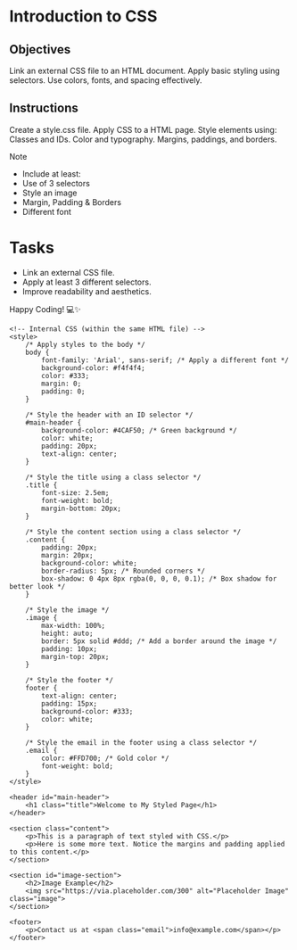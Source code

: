 # Introduction to CSS

## Objectives
Link an external CSS file to an HTML document.
Apply basic styling using selectors.
Use colors, fonts, and spacing effectively.

## Instructions

Create a style.css file.
Apply CSS to a HTML page.
Style elements using:
Classes and IDs.
Color and typography.
Margins, paddings, and borders.

>[!NOTE]
>  - Include at least:
>  - Use of 3 selectors
>  - Style an image
>  - Margin, Padding & Borders
>  - Different font

# Tasks
 - Link an external CSS file.
 - Apply at least 3 different selectors.
 - Improve readability and aesthetics.

Happy Coding! 💻✨
<!DOCTYPE html>
<html lang="en">
<head>
    <meta charset="UTF-8">
    <meta name="viewport" content="width=device-width, initial-scale=1.0">
    <title>Styled Page</title>

    <!-- Internal CSS (within the same HTML file) -->
    <style>
        /* Apply styles to the body */
        body {
            font-family: 'Arial', sans-serif; /* Apply a different font */
            background-color: #f4f4f4;
            color: #333;
            margin: 0;
            padding: 0;
        }

        /* Style the header with an ID selector */
        #main-header {
            background-color: #4CAF50; /* Green background */
            color: white;
            padding: 20px;
            text-align: center;
        }

        /* Style the title using a class selector */
        .title {
            font-size: 2.5em;
            font-weight: bold;
            margin-bottom: 20px;
        }

        /* Style the content section using a class selector */
        .content {
            padding: 20px;
            margin: 20px;
            background-color: white;
            border-radius: 5px; /* Rounded corners */
            box-shadow: 0 4px 8px rgba(0, 0, 0, 0.1); /* Box shadow for better look */
        }

        /* Style the image */
        .image {
            max-width: 100%;
            height: auto;
            border: 5px solid #ddd; /* Add a border around the image */
            padding: 10px;
            margin-top: 20px;
        }

        /* Style the footer */
        footer {
            text-align: center;
            padding: 15px;
            background-color: #333;
            color: white;
        }

        /* Style the email in the footer using a class selector */
        .email {
            color: #FFD700; /* Gold color */
            font-weight: bold;
        }
    </style>
</head>
<body>

    <header id="main-header">
        <h1 class="title">Welcome to My Styled Page</h1>
    </header>

    <section class="content">
        <p>This is a paragraph of text styled with CSS.</p>
        <p>Here is some more text. Notice the margins and padding applied to this content.</p>
    </section>

    <section id="image-section">
        <h2>Image Example</h2>
        <img src="https://via.placeholder.com/300" alt="Placeholder Image" class="image">
    </section>

    <footer>
        <p>Contact us at <span class="email">info@example.com</span></p>
    </footer>

</body>
</html>

